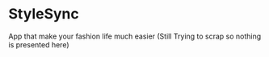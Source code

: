 # StyleSync
App that make your fashion life much easier
(Still Trying to scrap so nothing is presented here)
